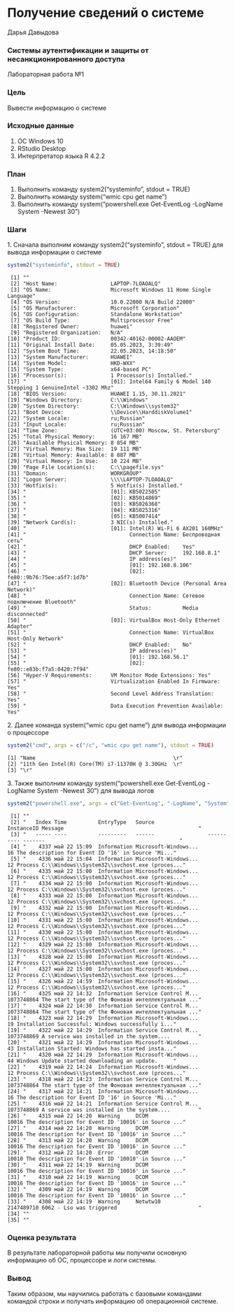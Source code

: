 Получение сведений о системе
================
Дарья Давыдова

### Системы аутентификации и защиты от несанкционированного доступа

Лабораторная работа №1

### Цель

Вывести информацию о системе

### Исходные данные

1.  ОС Windows 10
2.  RStudio Desktop
3.  Интерпретатор языка R 4.2.2

### План

1.  Выполнить команду system2(“systeminfo”, stdout = TRUE)
2.  Выполнить команду system(“wmic cpu get name”)
3.  Выполнить команду system(“powershell.exe Get-EventLog -LogName
    System -Newest 30”)

### Шаги

1\. Сначала выполним команду system2(“systeminfo”, stdout = TRUE) для
вывода информации о системе

``` r
system2("systeminfo", stdout = TRUE)
```

     [1] ""                                                                                             
     [2] "Host Name:                 LAPTOP-7LOAOALQ"                                                   
     [3] "OS Name:                   Microsoft Windows 11 Home Single Language"                         
     [4] "OS Version:                10.0.22000 N/A Build 22000"                                        
     [5] "OS Manufacturer:           Microsoft Corporation"                                             
     [6] "OS Configuration:          Standalone Workstation"                                            
     [7] "OS Build Type:             Multiprocessor Free"                                               
     [8] "Registered Owner:          huawei"                                                            
     [9] "Registered Organization:   N/A"                                                               
    [10] "Product ID:                00342-40162-00002-AAOEM"                                           
    [11] "Original Install Date:     05.05.2023, 3:39:49"                                               
    [12] "System Boot Time:          22.05.2023, 14:18:50"                                              
    [13] "System Manufacturer:       HUAWEI"                                                            
    [14] "System Model:              HKD-WXX"                                                           
    [15] "System Type:               x64-based PC"                                                      
    [16] "Processor(s):              1 Processor(s) Installed."                                         
    [17] "                           [01]: Intel64 Family 6 Model 140 Stepping 1 GenuineIntel ~3302 Mhz"
    [18] "BIOS Version:              HUAWEI 1.15, 30.11.2021"                                           
    [19] "Windows Directory:         C:\\Windows"                                                       
    [20] "System Directory:          C:\\Windows\\system32"                                             
    [21] "Boot Device:               \\Device\\HarddiskVolume1"                                         
    [22] "System Locale:             ru;Russian"                                                        
    [23] "Input Locale:              ru;Russian"                                                        
    [24] "Time Zone:                 (UTC+03:00) Moscow, St. Petersburg"                                
    [25] "Total Physical Memory:     16 167 MB"                                                         
    [26] "Available Physical Memory: 8 854 MB"                                                          
    [27] "Virtual Memory: Max Size:  19 111 MB"                                                         
    [28] "Virtual Memory: Available: 8 887 MB"                                                          
    [29] "Virtual Memory: In Use:    10 224 MB"                                                         
    [30] "Page File Location(s):     C:\\pagefile.sys"                                                  
    [31] "Domain:                    WORKGROUP"                                                         
    [32] "Logon Server:              \\\\LAPTOP-7LOAOALQ"                                               
    [33] "Hotfix(s):                 5 Hotfix(s) Installed."                                            
    [34] "                           [01]: KB5022505"                                                   
    [35] "                           [02]: KB5014869"                                                   
    [36] "                           [03]: KB5026368"                                                   
    [37] "                           [04]: KB5025316"                                                   
    [38] "                           [05]: KB5007414"                                                   
    [39] "Network Card(s):           3 NIC(s) Installed."                                               
    [40] "                           [01]: Intel(R) Wi-Fi 6 AX201 160MHz"                               
    [41] "                                 Connection Name: Беспроводная сеть"                          
    [42] "                                 DHCP Enabled:    Yes"                                        
    [43] "                                 DHCP Server:     192.168.8.1"                                
    [44] "                                 IP address(es)"                                              
    [45] "                                 [01]: 192.168.8.106"                                         
    [46] "                                 [02]: fe80::9b76:75ee:a5f7:1d7b"                             
    [47] "                           [02]: Bluetooth Device (Personal Area Network)"                    
    [48] "                                 Connection Name: Сетевое подключение Bluetooth"              
    [49] "                                 Status:          Media disconnected"                         
    [50] "                           [03]: VirtualBox Host-Only Ethernet Adapter"                       
    [51] "                                 Connection Name: VirtualBox Host-Only Network"               
    [52] "                                 DHCP Enabled:    No"                                         
    [53] "                                 IP address(es)"                                              
    [54] "                                 [01]: 192.168.56.1"                                          
    [55] "                                 [02]: fe80::e83b:f7a5:8420:7f94"                             
    [56] "Hyper-V Requirements:      VM Monitor Mode Extensions: Yes"                                   
    [57] "                           Virtualization Enabled In Firmware: Yes"                           
    [58] "                           Second Level Address Translation: Yes"                             
    [59] "                           Data Execution Prevention Available: Yes"                          

2\. Далее команда system(“wmic cpu get name”) для вывода информации о
процессоре

``` r
system2("cmd", args = c("/c", "wmic cpu get name"), stdout = TRUE)
```

    [1] "Name                                            \r"
    [2] "11th Gen Intel(R) Core(TM) i7-11370H @ 3.30GHz  \r"
    [3] "\r"                                                

3\. Также выполним команду system(“powershell.exe Get-EventLog -LogName
System -Newest 30”) для вывода логов

``` r
system2("powershell.exe", args = c("Get-EventLog", "-LogName", "System", "-Newest", "30"), stdout = TRUE)
```

     [1] ""                                                                                                                          
     [2] "   Index Time          EntryType   Source                 InstanceID Message                                           "   
     [3] "   ----- ----          ---------   ------                 ---------- -------                                           "   
     [4] "    4337 май 22 15:09  Information Microsoft-Windows...           16 The description for Event ID '16' in Source 'Mi..."   
     [5] "    4336 май 22 15:04  Information Microsoft-Windows...           12 Process C:\\Windows\\System32\\svchost.exe (proces..."
     [6] "    4335 май 22 15:00  Information Microsoft-Windows...           12 Process C:\\Windows\\System32\\svchost.exe (proces..."
     [7] "    4334 май 22 15:00  Information Microsoft-Windows...           12 Process C:\\Windows\\System32\\svchost.exe (proces..."
     [8] "    4333 май 22 15:00  Information Microsoft-Windows...           12 Process C:\\Windows\\System32\\svchost.exe (proces..."
     [9] "    4332 май 22 15:00  Information Microsoft-Windows...           12 Process C:\\Windows\\System32\\svchost.exe (proces..."
    [10] "    4331 май 22 15:00  Information Microsoft-Windows...           12 Process C:\\Windows\\System32\\svchost.exe (proces..."
    [11] "    4330 май 22 15:00  Information Microsoft-Windows...           12 Process C:\\Windows\\System32\\svchost.exe (proces..."
    [12] "    4329 май 22 15:00  Information Microsoft-Windows...           12 Process C:\\Windows\\System32\\svchost.exe (proces..."
    [13] "    4328 май 22 15:00  Information Microsoft-Windows...           12 Process C:\\Windows\\System32\\svchost.exe (proces..."
    [14] "    4327 май 22 15:00  Information Microsoft-Windows...           12 Process C:\\Windows\\System32\\svchost.exe (proces..."
    [15] "    4326 май 22 14:59  Information Microsoft-Windows...           12 Process C:\\Windows\\System32\\svchost.exe (proces..."
    [16] "    4325 май 22 14:32  Information Service Control M...   1073748864 The start type of the Фоновая интеллектуальная ..."   
    [17] "    4324 май 22 14:30  Information Service Control M...   1073748864 The start type of the Фоновая интеллектуальная ..."   
    [18] "    4323 май 22 14:29  Information Microsoft-Windows...           19 Installation Successful: Windows successfully i..."   
    [19] "    4322 май 22 14:29  Information Service Control M...   1073748869 A service was installed in the system....         "   
    [20] "    4321 май 22 14:29  Information Microsoft-Windows...           43 Installation Started: Windows has started insta..."   
    [21] "    4320 май 22 14:29  Information Microsoft-Windows...           44 Windows Update started downloading an update.     "   
    [22] "    4319 май 22 14:24  Information Microsoft-Windows...           12 Process C:\\Windows\\System32\\svchost.exe (proces..."
    [23] "    4318 май 22 14:23  Information Service Control M...   1073748864 The start type of the Фоновая интеллектуальная ..."   
    [24] "    4317 май 22 14:21  Information Microsoft-Windows...           16 The description for Event ID '16' in Source 'Mi..."   
    [25] "    4316 май 22 14:21  Information Service Control M...   1073748869 A service was installed in the system....         "   
    [26] "    4315 май 22 14:20  Warning     DCOM                        10016 The description for Event ID '10016' in Source ..."   
    [27] "    4314 май 22 14:20  Warning     DCOM                        10016 The description for Event ID '10016' in Source ..."   
    [28] "    4313 май 22 14:20  Warning     DCOM                        10016 The description for Event ID '10016' in Source ..."   
    [29] "    4312 май 22 14:20  Error       DCOM                        10010 The description for Event ID '10010' in Source ..."   
    [30] "    4311 май 22 14:19  Warning     DCOM                        10016 The description for Event ID '10016' in Source ..."   
    [31] "    4310 май 22 14:19  Warning     DCOM                        10016 The description for Event ID '10016' in Source ..."   
    [32] "    4309 май 22 14:19  Warning     DCOM                        10016 The description for Event ID '10016' in Source ..."   
    [33] "    4308 май 22 14:19  Warning     Netwtw10               2147489710 6062 - Lso was triggered                          "   
    [34] ""                                                                                                                          
    [35] ""                                                                                                                          

### Оценка результата

В результате лабораторной работы мы получили основную информацию об ОС,
процессоре и логи системы.

### Вывод

Таким образом, мы научились работать с базовыми командами командой
строки и получать информацию об операционной системе.
